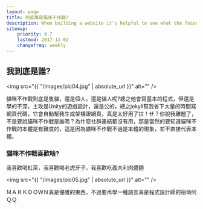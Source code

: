 ```yaml
---
layout: page
title: 到底誰是貓咪不作戰?
description: When building a website it's helpful to see what the focus of your site is. This page is an example of how to show a website's focus.
sitemap:
    priority: 0.7
    lastmod: 2017-11-02
    changefreq: weekly
---
```

## 我到底是誰?

<span class="image left"><img src="{{ "/images/pic04.jpg" | absolute_url }}" alt="" /></span>

貓咪不作戰到底是隻貓，還是個人，還是貓人呢?總之他會寫基本的程式，但還是學的不深，主攻是Unity的遊戲設計，還是公的，總之jekyll幫我省下大量的時間寫網頁代碼，它會自動幫我生成架構跟網頁，真是太好用了拉！ㄝ？你說我離題了，不是要說貓咪不作戰是誰嗎？為什麼社群連結都沒有用，那是當然的要知道貓咪不作戰的本體是有難度的，這是因為貓咪不作戰不過是本體的現象，並不直接代表本體。

### 貓咪不作戰喜歡啥?
<div class="box">
  <p>
  我喜歡喝紅茶，我喜歡喝老虎牙子，我喜歡吃義大利肉醬麵
  </p>
</div>

<span class="image left"><img src="{{ "/images/pic05.jpg" | absolute_url }}" alt="" /></span>

ＭＡＲＫＤＯＷＮ真是優雅的東西，不過要再學一種語言真是程式設計師的宿命阿ＱＱ

